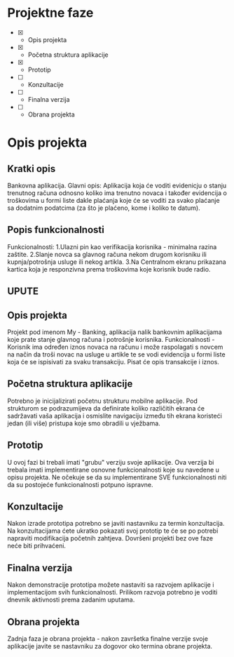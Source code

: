 # Projektne faze
- [X] - Opis projekta
- [X] - Početna struktura aplikacije
- [x] - Prototip
- [ ] - Konzultacije
- [ ] - Finalna verzija
- [ ] - Obrana projekta

# Opis projekta
## Kratki opis
Bankovna aplikacija.
Glavni opis:
Aplikacija koja će voditi evidenicju o stanju trenutnog računa odnosno koliko ima trenutno 
novaca i također evidencija o troškovima u formi liste dakle plaćanja koje će se voditi
za svako plaćanje sa dodatnim podatcima (za što je plaćeno, kome i koliko te datum).

## Popis funkcionalnosti
Funkcionalnosti:
1.Ulazni pin kao verifikacija korisnika - minimalna razina zaštite.
2.Slanje novca sa glavnog računa nekom drugom korisniku ili kupnja/potrošnja usluge ili nekog artikla.
3.Na Centralnom ekranu prikazana kartica koja je responzivna prema troškovima koje korisnik bude radio.

## UPUTE
## Opis projekta
Projekt pod imenom My - Banking, aplikacija nalik bankovnim aplikacijama koje prate stanje glavnog računa i potrošnje korisnika.
Funkcionalnosti - Korisnik ima određen iznos novaca  na računu i može raspolagati s novcem na način da troši novac na usluge u artikle te se vodi evidencija u formi liste koja će se ispisivati za svaku transakciju. Pisat će opis transakcije i iznos.
## Početna struktura aplikacije
Potrebno je inicijalizirati početnu strukturu mobilne aplikacije.
Pod strukturom se podrazumijeva da definirate koliko različitih ekrana će sadržavati vaša aplikacija i osmislite navigaciju između tih ekrana koristeći jedan (ili više) pristupa koje smo obradili u vježbama.

## Prototip
U ovoj fazi bi trebali imati "grubu" verziju svoje aplikacije. Ova verzija bi trebala imati implementirane osnovne funkcionalnosti koje su navedene u opisu projekta. Ne očekuje se da su implementirane SVE funkcionalnosti niti da su postojeće funkcionalnosti potpuno ispravne.

## Konzultacije
Nakon izrade prototipa potrebno se javiti nastavniku za termin konzultacija. Na konzultacijama ćete ukratko pokazati svoj prototip te će se po potrebi napraviti modifikacija početnih zahtjeva. Dovršeni projekti bez ove faze neće biti prihvaćeni.

## Finalna verzija
Nakon demonstracije prototipa možete nastaviti sa razvojem aplikacije i implementacijom svih funkcionalnosti. Prilikom razvoja potrebno je voditi dnevnik aktivnosti prema zadanim uputama.

## Obrana projekta
Zadnja faza je obrana projekta - nakon završetka finalne verzije svoje aplikacije javite se nastavniku za dogovor oko termina obrane projekta.
